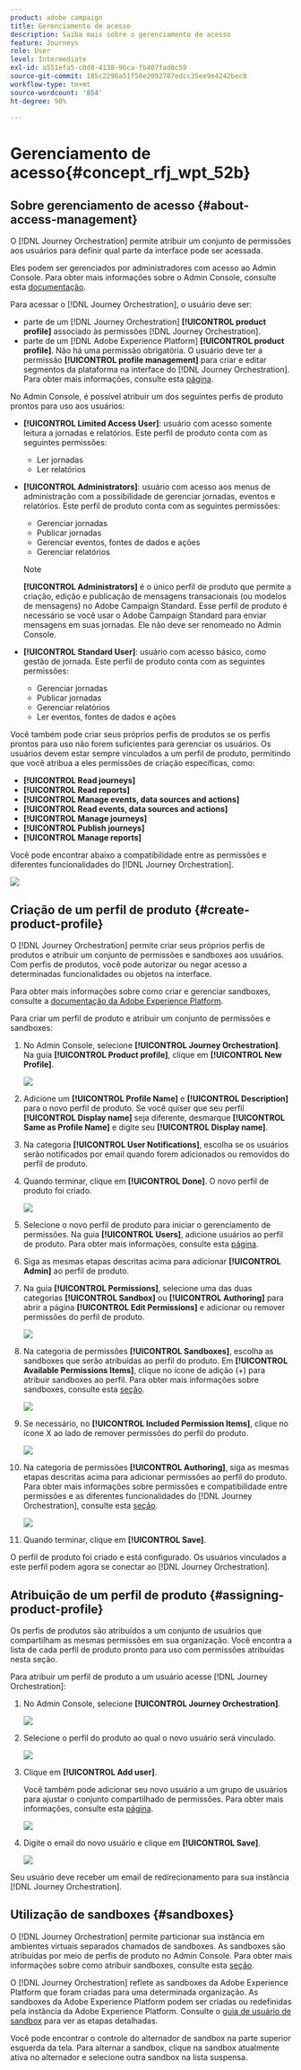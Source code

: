 ```yaml
---
product: adobe campaign
title: Gerenciamento de acesso
description: Saiba mais sobre o gerenciamento de acesso
feature: Journeys
role: User
level: Intermediate
exl-id: a551efa5-c0d8-4138-96ca-fb407fad8c59
source-git-commit: 185c2296a51f58e2092787edcc35ee9e4242bec8
workflow-type: tm+mt
source-wordcount: '854'
ht-degree: 98%

---
```


# Gerenciamento de acesso{#concept_rfj_wpt_52b}

## Sobre gerenciamento de acesso {#about-access-management}

O [!DNL Journey Orchestration] permite atribuir um conjunto de permissões aos usuários para definir qual parte da interface pode ser acessada.

Eles podem ser gerenciados por administradores com acesso ao Admin Console. Para obter mais informações sobre o Admin Console, consulte esta [documentação](https://helpx.adobe.com/br/enterprise/managing/user-guide.html).

Para acessar o [!DNL Journey Orchestration], o usuário deve ser:

* parte de um [!DNL Journey Orchestration] **[!UICONTROL product profile]** associado às permissões [!DNL Journey Orchestration].
* parte de um [!DNL Adobe Experience Platform] **[!UICONTROL product profile]**. Não há uma permissão obrigatória. O usuário deve ter a permissão **[!UICONTROL profile management]** para criar e editar segmentos da plataforma na interface do [!DNL Journey Orchestration]. Para obter mais informações, consulte esta [página](https://experienceleague.adobe.com/docs/experience-platform/access-control/home.html#adobe-admin-console).

No Admin Console, é possível atribuir um dos seguintes perfis de produto prontos para uso aos usuários:

* **[!UICONTROL Limited Access User]**: usuário com acesso somente leitura a jornadas e relatórios. Este perfil de produto conta com as seguintes permissões:
   * Ler jornadas
   * Ler relatórios

* **[!UICONTROL Administrators]**: usuário com acesso aos menus de administração com a possibilidade de gerenciar jornadas, eventos e relatórios. Este perfil de produto conta com as seguintes permissões:
   * Gerenciar jornadas
   * Publicar jornadas
   * Gerenciar eventos, fontes de dados e ações
   * Gerenciar relatórios

  >[!NOTE]
  >
  >**[!UICONTROL Administrators]** é o único perfil de produto que permite a criação, edição e publicação de mensagens transacionais (ou modelos de mensagens) no Adobe Campaign Standard. Esse perfil de produto é necessário se você usar o Adobe Campaign Standard para enviar mensagens em suas jornadas. Ele não deve ser renomeado no Admin Console.

* **[!UICONTROL Standard User]**: usuário com acesso básico, como gestão de jornada. Este perfil de produto conta com as seguintes permissões:
   * Gerenciar jornadas
   * Publicar jornadas
   * Gerenciar relatórios
   * Ler eventos, fontes de dados e ações

Você também pode criar seus próprios perfis de produtos se os perfis prontos para uso não forem suficientes para gerenciar os usuários.
Os usuários devem estar sempre vinculados a um perfil de produto, permitindo que você atribua a eles permissões de criação específicas, como:

* **[!UICONTROL Read journeys]**
* **[!UICONTROL Read reports]**
* **[!UICONTROL Manage events, data sources and actions]**
* **[!UICONTROL Read events, data sources and actions]**
* **[!UICONTROL Manage journeys]**
* **[!UICONTROL Publish journeys]**
* **[!UICONTROL Manage reports]**

Você pode encontrar abaixo a compatibilidade entre as permissões e diferentes funcionalidades do [!DNL Journey Orchestration].

![](../assets/do-not-localize/journey_permission.png)

## Criação de um perfil de produto {#create-product-profile}

O [!DNL Journey Orchestration] permite criar seus próprios perfis de produtos e atribuir um conjunto de permissões e sandboxes aos usuários. Com perfis de produtos, você pode autorizar ou negar acesso a determinadas funcionalidades ou objetos na interface.

Para obter mais informações sobre como criar e gerenciar sandboxes, consulte a [documentação da Adobe Experience Platform](https://experienceleague.adobe.com/docs/experience-platform/sandbox/ui/user-guide.html?lang=pt-BR).

Para criar um perfil de produto e atribuir um conjunto de permissões e sandboxes:

1. No Admin Console, selecione **[!UICONTROL Journey Orchestration]**. Na guia **[!UICONTROL Product profile]**, clique em **[!UICONTROL New Profile]**.

   ![](../assets/do-not-localize/user_management_5.png)

1. Adicione um **[!UICONTROL Profile Name]** e **[!UICONTROL Description]** para o novo perfil de produto. Se você quiser que seu perfil **[!UICONTROL Display name]** seja diferente, desmarque **[!UICONTROL Same as Profile Name]** e digite seu **[!UICONTROL Display name]**.

1. Na categoria **[!UICONTROL User Notifications]**, escolha se os usuários serão notificados por email quando forem adicionados ou removidos do perfil de produto.

1. Quando terminar, clique em **[!UICONTROL Done]**. O novo perfil de produto foi criado.

   ![](../assets/do-not-localize/user_management_1.png)

1. Selecione o novo perfil de produto para iniciar o gerenciamento de permissões. Na guia **[!UICONTROL Users]**, adicione usuários ao perfil de produto. Para obter mais informações, consulte esta [página](../about/access-management.md#assigning-product-profile).

1. Siga as mesmas etapas descritas acima para adicionar **[!UICONTROL Admin]** ao perfil de produto.

1. Na guia **[!UICONTROL Permissions]**, selecione uma das duas categorias **[!UICONTROL Sandbox]** ou **[!UICONTROL Authoring]** para abrir a página **[!UICONTROL Edit Permissions]** e adicionar ou remover permissões do perfil de produto.

   ![](../assets/do-not-localize/user_management_7.png)

1. Na categoria de permissões **[!UICONTROL Sandboxes]**, escolha as sandboxes que serão atribuídas ao perfil do produto. Em **[!UICONTROL Available Permissions Items]**, clique no ícone de adição (+) para atribuir sandboxes ao perfil. Para obter mais informações sobre sandboxes, consulte esta [seção](../about/access-management.md#sandboxes).

   ![](../assets/do-not-localize/user_management_8.png)

1. Se necessário, no **[!UICONTROL Included Permission Items]**, clique no ícone X ao lado de remover permissões do perfil do produto.

   ![](../assets/do-not-localize/user_management_9.png)

1. Na categoria de permissões **[!UICONTROL Authoring]**, siga as mesmas etapas descritas acima para adicionar permissões ao perfil do produto.
   <br>Para obter mais informações sobre permissões e compatibilidade entre permissões e as diferentes funcionalidades do [!DNL Journey Orchestration], consulte esta [seção](../about/access-management.md#about-access-management).

   ![](../assets/do-not-localize/user_management_10.png)

1. Quando terminar, clique em **[!UICONTROL Save]**.

O perfil de produto foi criado e está configurado. Os usuários vinculados a este perfil podem agora se conectar ao [!DNL Journey Orchestration].

## Atribuição de um perfil de produto {#assigning-product-profile}

Os perfis de produtos são atribuídos a um conjunto de usuários que compartilham as mesmas permissões em sua organização.
Você encontra a lista de cada perfil de produto pronto para uso com permissões atribuídas nesta seção.

Para atribuir um perfil de produto a um usuário acesse [!DNL Journey Orchestration]:

1. No Admin Console, selecione **[!UICONTROL Journey Orchestration]**.

   ![](../assets/do-not-localize/user_management.png)

1. Selecione o perfil do produto ao qual o novo usuário será vinculado.

   ![](../assets/do-not-localize/user_management_2.png)

1. Clique em **[!UICONTROL Add user]**.

   Você também pode adicionar seu novo usuário a um grupo de usuários para ajustar o conjunto compartilhado de permissões. Para obter mais informações, consulte esta [página](https://helpx.adobe.com/br/enterprise/using/user-groups.html).

   ![](../assets/do-not-localize/user_management_3.png)

1. Digite o email do novo usuário e clique em **[!UICONTROL Save]**.

   ![](../assets/do-not-localize/user_management_4.png)

Seu usuário deve receber um email de redirecionamento para sua instância [!DNL Journey Orchestration].

## Utilização de sandboxes {#sandboxes}

O [!DNL Journey Orchestration] permite particionar sua instância em ambientes virtuais separados chamados de sandboxes.
As sandboxes são atribuídas por meio de perfis de produto no Admin Console. Para obter mais informações sobre como atribuir sandboxes, consulte esta [seção](../about/access-management.md#create-product-profile).

O [!DNL Journey Orchestration] reflete as sandboxes da Adobe Experience Platform que foram criadas para uma determinada organização.
As sandboxes da Adobe Experience Platform podem ser criadas ou redefinidas pela instância da Adobe Experience Platform. Consulte o [guia de usuário de sandbox](https://experienceleague.adobe.com/docs/experience-platform/sandbox/ui/user-guide.html?lang=pt-BR) para ver as etapas detalhadas.

Você pode encontrar o controle do alternador de sandbox na parte superior esquerda da tela. Para alternar a sandbox, clique na sandbox atualmente ativa no alternador e selecione outra sandbox na lista suspensa.
